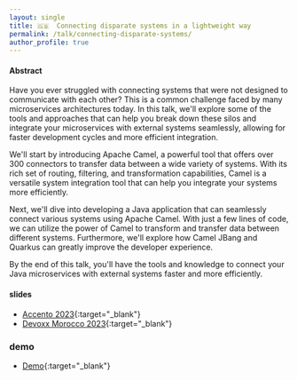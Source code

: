 ```yaml
---
layout: single
title: 🇬🇧  Connecting disparate systems in a lightweight way
permalink: /talk/connecting-disparate-systems/
author_profile: true
---
```


#### Abstract

Have you ever struggled with connecting systems that were not designed to communicate with each other? This is a common challenge faced by many microservices architectures today. In this talk, we'll explore some of the tools and approaches that can help you break down these silos and integrate your microservices with external systems seamlessly, allowing for faster development cycles and more efficient integration.

We'll start by introducing Apache Camel, a powerful tool that offers over 300 connectors to transfer data between a wide variety of systems. With its rich set of routing, filtering, and transformation capabilities, Camel is a versatile system integration tool that can help you integrate your systems more efficiently.

Next, we'll dive into developing a Java application that can seamlessly connect various systems using Apache Camel. With just a few lines of code, we can utilize the power of Camel to transform and transfer data between different systems. Furthermore, we'll explore how Camel JBang and Quarkus can greatly improve the developer experience.

By the end of this talk, you'll have the tools and knowledge to connect your Java microservices with external systems faster and more efficiently.

#### slides
- [Accento 2023](https://github.com/zbendhiba/zbendhiba.github.io/tree/main/assets/confs/2023/Accento-20231024.pdf){:target="_blank"}
- [Devoxx Morocco 2023](https://github.com/zbendhiba/zbendhiba.github.io/tree/main/assets/confs/2023/Connecting-Disparate-systems-devoxxma.pdf){:target="_blank"}

### demo
- [Demo](https://github.com/zbendhiba/camel-rest-demo){:target="_blank"}
